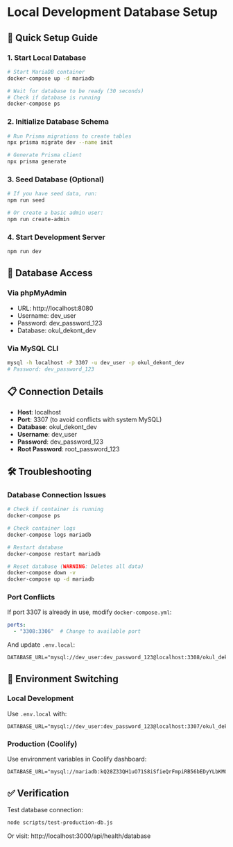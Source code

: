 # Local Development Database Setup

## 🚀 Quick Setup Guide

### 1. Start Local Database
```bash
# Start MariaDB container
docker-compose up -d mariadb

# Wait for database to be ready (30 seconds)
# Check if database is running
docker-compose ps
```

### 2. Initialize Database Schema
```bash
# Run Prisma migrations to create tables
npx prisma migrate dev --name init

# Generate Prisma client
npx prisma generate
```

### 3. Seed Database (Optional)
```bash
# If you have seed data, run:
npm run seed

# Or create a basic admin user:
npm run create-admin
```

### 4. Start Development Server
```bash
npm run dev
```

## 🔧 Database Access

### Via phpMyAdmin
- URL: http://localhost:8080
- Username: dev_user
- Password: dev_password_123
- Database: okul_dekont_dev

### Via MySQL CLI
```bash
mysql -h localhost -P 3307 -u dev_user -p okul_dekont_dev
# Password: dev_password_123
```

## 📋 Connection Details

- **Host**: localhost
- **Port**: 3307 (to avoid conflicts with system MySQL)
- **Database**: okul_dekont_dev
- **Username**: dev_user
- **Password**: dev_password_123
- **Root Password**: root_password_123

## 🛠️ Troubleshooting

### Database Connection Issues
```bash
# Check if container is running
docker-compose ps

# Check container logs
docker-compose logs mariadb

# Restart database
docker-compose restart mariadb

# Reset database (WARNING: Deletes all data)
docker-compose down -v
docker-compose up -d mariadb
```

### Port Conflicts
If port 3307 is already in use, modify `docker-compose.yml`:
```yaml
ports:
  - "3308:3306"  # Change to available port
```

And update `.env.local`:
```env
DATABASE_URL="mysql://dev_user:dev_password_123@localhost:3308/okul_dekont_dev"
```

## 🔄 Environment Switching

### Local Development
Use `.env.local` with:
```env
DATABASE_URL="mysql://dev_user:dev_password_123@localhost:3307/okul_dekont_dev"
```

### Production (Coolify)
Use environment variables in Coolify dashboard:
```env
DATABASE_URL="mysql://mariadb:kQ28Z33QH1uO71S8iSfieQrFmpiRB56bEDyYLbKM0QZ4PWtozZxbkiPCbl8jhOyJ@okuldb.run.place:3306/default"
```

## ✅ Verification

Test database connection:
```bash
node scripts/test-production-db.js
```

Or visit: http://localhost:3000/api/health/database